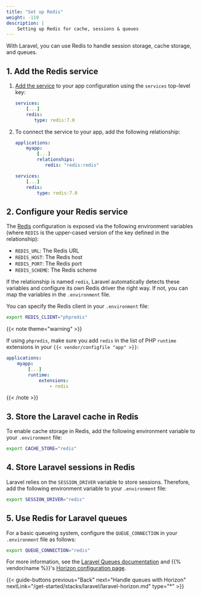 ```yaml
---
title: "Set up Redis"
weight: -119
description: |
    Setting up Redis for cache, sessions & queues
---
```


With Laravel, you can use Redis to handle session storage, cache storage, and queues.

## 1. Add the Redis service

1.  [Add the service](/add-services.md#add-a-service) to your app configuration using the `services` top-level key:

    ```yaml {configFile="app"}
    services:
        [...]
        redis:
           type: redis:7.0
    ```

2.  To connect the service to your app, add the following relationship:

    ```yaml {configFile="app"}
    applications:
        myapp:
            [...]
            relationships:
               redis: "redis:redis"

    services:
        [...]
        redis:
            type: redis:7.0
    ```

## 2. Configure your Redis service

The [Redis](/add-services/redis) configuration is exposed via the following environment variables
(where `REDIS` is the upper-cased version of the key defined in the relationship):

*   `REDIS_URL`: The Redis URL
*   `REDIS_HOST`: The Redis host
*   `REDIS_PORT`: The Redis port
*   `REDIS_SCHEME`: The Redis scheme

If the relationship is named `redis`, Laravel automatically detects these variables and configure its own Redis driver the right way.
If not, you can map the variables in the `.environment` file.

You can specify the Redis client in your `.environment` file:

```bash {configFile="env"}
export REDIS_CLIENT="phpredis"
```

{{< note theme="warning" >}}

If using `phpredis`, make sure you add `redis` in the list of PHP `runtime` extensions in your `{{< vendor/configfile "app" >}}`:

```yaml {configFile="app"}
applications:
    myapp:
        [...]
        runtime:
            extensions:
                - redis
```

{{< /note >}}

## 3. Store the Laravel cache in Redis

To enable cache storage in Redis, add the following environment variable to your `.environment` file:

```bash {configFile="env"}
export CACHE_STORE="redis"
```

## 4. Store Laravel sessions in Redis

Laravel relies on the `SESSION_DRIVER` variable to store sessions. Therefore, add the following environment variable to your `.environment` file:

```bash {configFile="env"}
export SESSION_DRIVER="redis"
```

## 5. Use Redis for Laravel queues

For a basic queueing system, configure the `QUEUE_CONNECTION` in your `.environment` file as follows:

```bash {configFile="env"}
export QUEUE_CONNECTION="redis"
```

For more information, see the [Laravel Queues documentation](https://laravel.com/docs/master/queues)
and {{% vendor/name %}}'s [Horizon configuration page](./laravel-horizon).

{{< guide-buttons previous="Back" next="Handle queues with Horizon" nextLink="/get-started/stacks/laravel/laravel-horizon.md" type="\*" >}}
